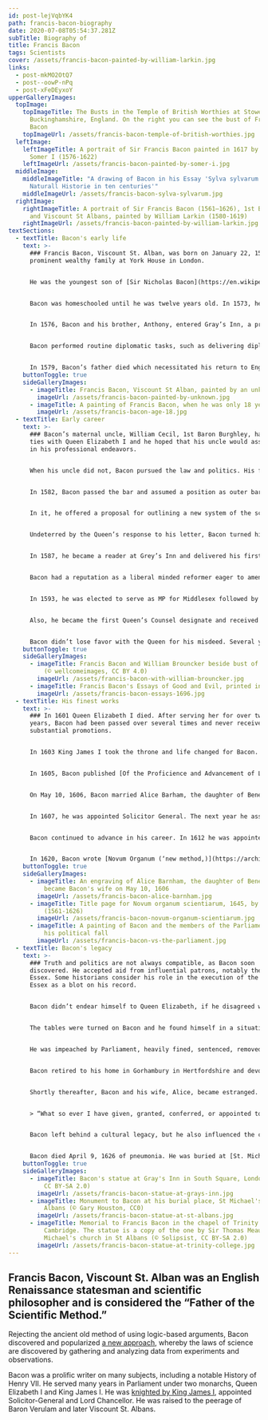 ```yaml
---
id: post-lejVqbYK4
path: francis-bacon-biography
date: 2020-07-08T05:54:37.281Z
subTitle: Biography of
title: Francis Bacon
tags: Scientists
cover: /assets/francis-bacon-painted-by-william-larkin.jpg
links:
  - post-mkMO2OtQ7
  - post--oowP-nPq
  - post-xFeDEyxoY
upperGalleryImages:
  topImage:
    topImageTitle: The Busts in the Temple of British Worthies at Stowe -
      Buckinghamshire, England. On the right you can see the bust of Francis
      Bacon
    topImageUrl: /assets/francis-bacon-temple-of-british-worthies.jpg
  leftImage:
    leftImageTitle: A portrait of Sir Francis Bacon painted in 1617 by Paul van
      Somer I (1576-1622)
    leftImageUrl: /assets/francis-bacon-painted-by-somer-i.jpg
  middleImage:
    middleImageTitle: "A drawing of Bacon in his Essay 'Sylva sylvarum: or a
      Naturall Historie in ten centuries'"
    middleImageUrl: /assets/francis-bacon-sylva-sylvarum.jpg
  rightImage:
    rightImageTitle: A portrait of Sir Francis Bacon (1561–1626), 1st Baron Verulam
      and Viscount St Albans, painted by William Larkin (1580-1619)
    rightImageUrl: /assets/francis-bacon-painted-by-william-larkin.jpg
textSections:
  - textTitle: Bacon's early life
    text: >-
      ### Francis Bacon, Viscount St. Alban, was born on January 22, 1561 in a
      prominent wealthy family at York House in London.


      He was the youngest son of [Sir Nicholas Bacon](https://en.wikipedia.org/wiki/Nicholas_Bacon_(Lord_Keeper)), Lord Keeper of the Great Seal to Queen Elizabeth I, and his second wife, Anne Cooke, daughter of the noted Renaissance humanist, Anthony Cooke.


      Bacon was homeschooled until he was twelve years old. In 1573, he and his older brother, Anthony, went to [Trinity College at the University of Cambridge](https://www.trin.cam.ac.uk/) under the personal tutelage of Dr. John Whitgift, future Archbishop of Canterbury. His education was conducted in Latin and followed the medieval curriculum. During his three years at Cambridge, he questioned the methods and results of science as then practiced, particularly Aristotelian philosophy.


      In 1576, Bacon and his brother, Anthony, entered Gray’s Inn, a professional association for barristers and judges. After a year, Bacon interrupted his studies and went abroad with [Sir Amias Paulet](https://en.wikipedia.org/wiki/Amias_Paulet), English Ambassador to Paris. For the next three years he visited various parts of France, including Blois, Poitiers, and Tours, as well as Italy and Spain.


      Bacon performed routine diplomatic tasks, such as delivering diplomatic letters to England for Walsingham, Burghley, Leicester, and Queen Elizabeth I. During his stay in Poitiers, he studied at the University of Poitiers.


      In 1579, Bacon’s father died which necessitated his return to England. Bacon’s father did not complete his inheritance plans and Bacon was left with only one-fifth of the inheritance his father had intended. Bacon had borrowed money and was in debt. Assisted by a grant from his mother, Bacon was able to resume his residence in law at Grays Inn.
    buttonToggle: true
    sideGalleryImages:
      - imageTitle: Francis Bacon, Viscount St Alban, painted by an unknown artist
        imageUrl: /assets/francis-bacon-painted-by-unknown.jpg
      - imageTitle: A painting of Francis Bacon, when he was only 18 years old.
        imageUrl: /assets/francis-bacon-age-18.jpg
  - textTitle: Early career
    text: >-
      ### Bacon’s maternal uncle, William Cecil, 1st Baron Burghley, had close
      ties with Queen Elizabeth I and he hoped that his uncle would assist him
      in his professional endeavors.


      When his uncle did not, Bacon pursued the law and politics. His first break occurred in 1581. An office became vacant between general elections, and he was elected as a member of parliament (MP) for Bassiney, Cornwall.


      In 1582, Bacon passed the bar and assumed a position as outer barrister. Two years later, he took a seat in Parliament for Melcombe in Dorset in 1584. In that same year, Bacon wrote a letter to Queen Elizabeth I. It was titled [A Letter of Advice to Queen Elizabeth I](https://quod.lib.umich.edu/e/eebo/A28255.0001.001/1:2?rgn=div1;view=fulltext).


      In it, he offered a proposal for outlining a new system of the sciences, emphasizing empirical methods, and laying the foundation for an applied science. The Queen viewed Bacon’s ideas as too ambitious and impractical and was not supportive.


      Undeterred by the Queen’s response to his letter, Bacon turned his attention back to law and politics. He became a bencher at [Grey’s Inn](https://en.wikipedia.org/wiki/Gray's_Inn) in 1586 and was elected an MP for Taunton. During that same period Catholic Mary, Queen of Scots, Queen Elizabeth I’s sister, was accused of plotting against Elizabeth. Bacon was a part of Parliament that urged her execution.


      In 1587, he became a reader at Grey’s Inn and delivered his first set of lectures the next year at Lent. In 1588, he was elected to serve as MP for Liverpool.


      Bacon had a reputation as a liberal minded reformer eager to amend and simplify the law. In 1591, he met Robert Devereux, 2nd Earl of Essex and became the Earl’s confident advisor.


      In 1593, he was elected to serve as MP for Middlesex followed by an MP position in Ipwich in 1597. In that same year, he wrote the first of his Essay series. The first consisted of ten essays and was titled [Essayes. Religious Meditations. Places of Perswasion and Disswasion Seene and Allowed.](https://archive.org/details/essaiesofsrfranc00baco/page/n4/mode/2up)


      Also, he became the first Queen’s Counsel designate and received a patent giving him precedent at the Bar. However, Bacon consistently had a problem with his finances and, in 1598, he was arrested for debt.


      Bacon didn’t lose favor with the Queen for his misdeed. Several years later, he found himself involved in court proceedings concerning the Earl of Essex. Essex had been his friend and patron and the Queen’s favorite, but Essex was headstrong and wouldn’t heed Bacon’s advice. He was accused of plotting against the Queen. He was found guilty and executed in 1601. In that same year, Bacon assumed a second term for MP for Ipwich.
    buttonToggle: true
    sideGalleryImages:
      - imageTitle: Francis Bacon and William Brouncker beside bust of King Charles II
          (© wellcomeimages, CC BY 4.0)
        imageUrl: /assets/francis-bacon-with-william-brouncker.jpg
      - imageTitle: Francis Bacon's Essays of Good and Evil, printed in 1696
        imageUrl: /assets/francis-bacon-essays-1696.jpg
  - textTitle: His finest works
    text: >-
      ### In 1601 Queen Elizabeth I died. After serving her for over twenty
      years, Bacon had been passed over several times and never received any
      substantial promotions.


      In 1603 King James I took the throne and life changed for Bacon. In that same year, he was one of three hundred knighted by the king. Also, Bacon’s writing ability was enhanced. He, along with William Shakespeare, John Donne, and Ben Jonson are hailed as contributing to a flourishing literary culture.


      In 1605, Bacon published [Of the Proficience and Advancement of Learning, Divine and Human](https://archive.org/details/twobooksfrancis00bacogoog/page/n7/mode/2up), considered by some biographers as a pioneering essay in support of empirical philosophy.


      On May 10, 1606, Bacon married Alice Barham, the daughter of Benedict Barham, a London merchant who held the positions of Alderman, Sheriff for London, and MP for Yarmouth and Dorothy Smith. Bacon was forty-five and his bride fourteen. Some biographers assert that it was a political marriage.


      In 1607, he was appointed Solicitor General. The next year he assumed a Clerkship position in the Star Chamber dealing with real property transactions (reversion) that he had been given in 1589 but the position had been deferred until 1608.


      Bacon continued to advance in his career. In 1612 he was appointed Attorney General. In that same year he added thirty-eight more entries to his Essay series. While serving as Attorney General, he was also elected MP to serve Cambridge University in 1614 and in 1617, he was appointed Lord Keeper of the Great Seal. In 1618, Bacon became Lord Chancellor and was created Baron Verulam. Three years later he was created Viscount of St. Albans.


      In 1620, Bacon wrote [Novum Organum (‘new method,)](https://archive.org/details/baconsnovumorgan00bacoiala/page/n4/mode/2up). In this piece he offered what he believed to be the true direction concerning the interpretation of nature.
    buttonToggle: true
    sideGalleryImages:
      - imageTitle: An engraving of Alice Barnham, the daughter of Benedict Barham, who
          became Bacon's wife on May 10, 1606
        imageUrl: /assets/francis-bacon-alice-barnham.jpg
      - imageTitle: Title page for Novum organum scientiarum, 1645, by Francis Bacon
          (1561-1626)
        imageUrl: /assets/francis-bacon-novum-organum-scientiarum.jpg
      - imageTitle: A painting of Bacon and the members of the Parliament on the day of
          his political fall
        imageUrl: /assets/francis-bacon-vs-the-parliament.jpg
  - textTitle: Bacon's legacy
    text: >-
      ### Truth and politics are not always compatible, as Bacon soon
      discovered. He accepted aid from influential patrons, notably the Earl of
      Essex. Some historians consider his role in the execution of the Earl of
      Essex as a blot on his record.


      Bacon didn’t endear himself to Queen Elizabeth, if he disagreed with her, but his major downfall came in 1621. He raised the ire of the Duke of Buckingham when he argued against monopolies, indirectly attacking the Duke, who was the king’s favorite.


      The tables were turned on Bacon and he found himself in a situation where he was accused of taking bribes. Bacon admitted accepting gifts, but he denied that the gifts influenced his decisions. The efficacy of explaining the positive or negative aspects of a ‘quid pro quo’ probably seemed pointless and he determined that he “had to go along to get along” and pleaded guilty to save the Duke from public anger and open aggression.


      He was impeached by Parliament, heavily fined, sentenced, removed from Parliament, and lost all offices. Later, the fine was waived and the sentence reduced. He retained his titles and personal property.


      Bacon retired to his home in Gorhambury in Hertfordshire and devoted the last five years of his life to philosophical work. In 1625, he added fifty-eight more entries to his Essays, titled [Essayes or Counsels, Civil and Morall](https://archive.org/details/selsessays00orcounbacorich/page/n12/mode/2up).


      Shortly thereafter, Bacon and his wife, Alice, became estranged. Bacon rewrote his will. He wrote


      > “What so ever I have given, granted, conferred, or appointed to my wife in the former part of this my Will, I do now for just and great causes, utterly revoke, and make void, and leave her to her right only.”


      Bacon left behind a cultural legacy, but he also influenced the consolidation of the United Kingdom and advocated for the union of England and Scotland and for the integration of Ireland into the Union.


      Bacon died April 9, 1626 of pneumonia. He was buried at [St. Michael’s Church, St. Albans, Hertfordshire](https://en.wikipedia.org/wiki/St_Michael's_Church,_St_Albans). He had no heirs and his titles became extinct.
    buttonToggle: true
    sideGalleryImages:
      - imageTitle: Bacon's statue at Gray's Inn in South Square, London (© Mike Quinn,
          CC BY-SA 2.0)
        imageUrl: /assets/francis-bacon-statue-at-grays-inn.jpg
      - imageTitle: Monument to Bacon at his burial place, St Michael's Church in St
          Albans (© Gary Houston, CC0)
        imageUrl: /assets/francis-bacon-statue-at-st-albans.jpg
      - imageTitle: Memorial to Francis Bacon in the chapel of Trinity College,
          Cambridge. The statue is a copy of the one by Sir Thomas Meautys at St
          Michael's church in St Albans (© Solipsist, CC BY-SA 2.0)
        imageUrl: /assets/francis-bacon-statue-at-trinity-college.jpg
---
```

## Francis Bacon, Viscount St. Alban was an English Renaissance statesman and scientific philosopher and is considered the “Father of the Scientific Method.”

Rejecting the ancient old method of using logic-based arguments, Bacon discovered and popularized [a new approach](/francis-bacon-biography#2), whereby the laws of science are discovered by gathering and analyzing data from experiments and observations.

Bacon was a prolific writer on many subjects, including a notable History of Henry VII. He served many years in Parliament under two monarchs, Queen Elizabeth I and King James I. He was [knighted by King James I](/francis-bacon-biography#3), appointed Solicitor-General and Lord Chancellor. He was raised to the peerage of Baron Verulam and later Viscount St. Albans.